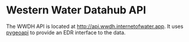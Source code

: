 # Western Water Datahub API

The WWDH API is located at http://api.wwdh.internetofwater.app. It uses [pygeoapi](https://pygeoapi.io) to provide an EDR interface to the data. 
